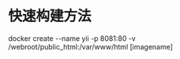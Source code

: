 快速构建方法
===========

docker create --name yii -p 8081:80 -v /webroot/public_html:/var/www/html [imagename]
